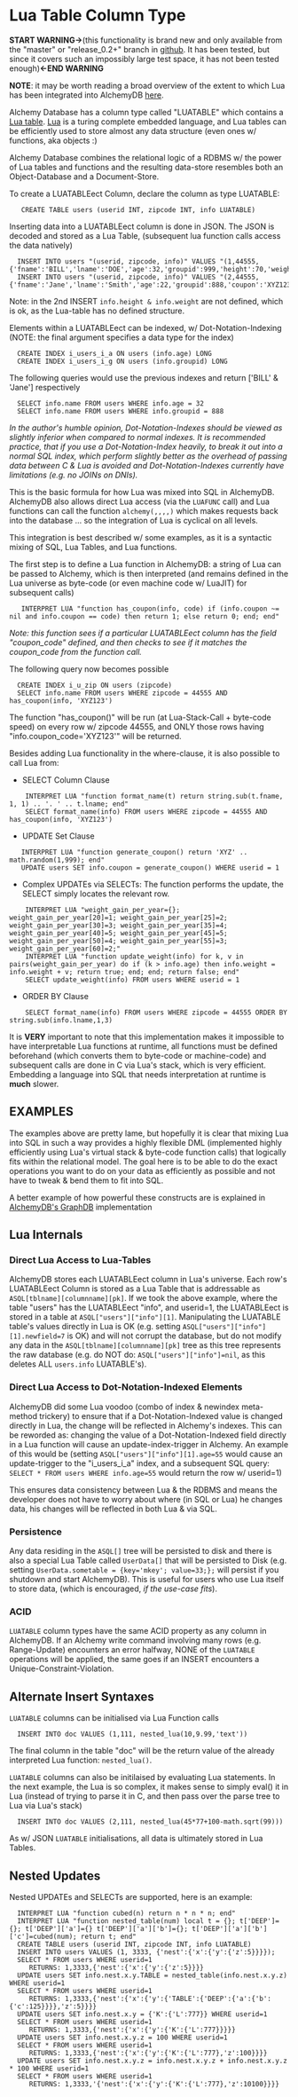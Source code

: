 # Lua Table Column Type #

**START WARNING->**(this functionality is brand new and only available from the "master" or "release\_0.2+" branch in [github](https://github.com/JakSprats/Alchemy-Database). It has been tested, but since it covers such an impossibly large test space, it has not been tested enough)**<-END WARNING**

**NOTE**: it may be worth reading a broad overview of the extent to which Lua has been integrated into AlchemyDB [here](http://code.google.com/p/alchemydatabase/wiki/LuaIntegration).

Alchemy Database has a column type called "LUATABLE" which contains a [Lua table](http://lua-users.org/wiki/TablesTutorial). [Lua](http://www.lua.org/about.html) is a turing complete  embedded language, and Lua tables can be efficiently used to store almost any data structure (even ones w/ functions, aka objects :)

Alchemy Database combines the relational logic of a RDBMS w/ the power of Lua tables and functions and the resulting data-store resembles both an Object-Database and a Document-Store.

To create a LUATABLEect Column, declare the column as type LUATABLE:
```
   CREATE TABLE users (userid INT, zipcode INT, info LUATABLE)
```

Inserting data into a LUATABLEect column is done in JSON. The JSON is decoded and stored as a Lua Table, (subsequent lua function calls access the data natively)
```
  INSERT INTO users "(userid, zipcode, info)" VALUES "(1,44555,{'fname':'BILL','lname':'DOE','age':32,'groupid':999,'height':70,'weight':180})"
  INSERT INTO users "(userid, zipcode, info)" VALUES "(2,44555,{'fname':'Jane','lname':'Smith','age':22,'groupid':888,'coupon':'XYZ123'})"
```
Note: in the 2nd INSERT ` info.height & info.weight ` are not defined, which is ok, as the Lua-table has no defined structure.

Elements within a LUATABLEect can be indexed, w/ Dot-Notation-Indexing (NOTE: the final argument specifies a data type for the index)
```
  CREATE INDEX i_users_i_a ON users (info.age) LONG
  CREATE INDEX i_users_i_g ON users (info.groupid) LONG
```

The following queries would use the previous indexes and return ['BILL' & 'Jane'] respectively
```
  SELECT info.name FROM users WHERE info.age = 32
  SELECT info.name FROM users WHERE info.groupid = 888
```
_In the author's humble opinion, Dot-Notation-Indexes should be viewed as slightly inferior when compared to normal indexes. It is recommended practice, that if you use a Dot-Notation-Index heavily, to break it out into a normal SQL index, which perform slightly better as the overhead of passing data between C & Lua is avoided and Dot-Notation-Indexes currently have limitations (e.g. no JOINs on DNIs)._

This is the basic formula for how Lua was mixed into SQL in AlchemyDB. AlchemyDB also allows direct Lua access (via the ` LUAFUNC ` call) and Lua functions can call the function ` alchemy(,,,,) ` which makes requests back into the database ... so the integration of Lua is cyclical on all levels.

This integration is best described w/ some examples, as it is a syntactic mixing of SQL, Lua Tables, and Lua functions.

The first step is to define a Lua function in AlchemyDB: a string of Lua can be passed to Alchemy, which is then interpreted (and remains defined in the Lua universe as byte-code (or even machine code w/ LuaJIT) for subsequent calls)
```
   INTERPRET LUA "function has_coupon(info, code) if (info.coupon ~= nil and info.coupon == code) then return 1; else return 0; end; end"
```
_Note: this function sees if a particular LUATABLEect column has the field "coupon\_code" defined, and then checks to see if it matches the coupon\_code from the function call._

The following query now becomes possible
```
  CREATE INDEX i_u_zip ON users (zipcode)
  SELECT info.name FROM users WHERE zipcode = 44555 AND has_coupon(info, 'XYZ123')
```
The function "has\_coupon()" will be run (at Lua-Stack-Call + byte-code speed) on every row w/ zipcode 44555, and ONLY those rows having "info.coupon\_code='XYZ123'" will be returned.

Besides adding Lua functionality in the where-clause, it is also possible to call Lua from:
  * SELECT Column Clause
```
    INTERPRET LUA "function format_name(t) return string.sub(t.fname, 1, 1) .. '. ' .. t.lname; end"
    SELECT format_name(info) FROM users WHERE zipcode = 44555 AND has_coupon(info, 'XYZ123')
```
  * UPDATE Set Clause
```
   INTERPRET LUA "function generate_coupon() return 'XYZ' .. math.random(1,999); end"
   UPDATE users SET info.coupon = generate_coupon() WHERE userid = 1
```
  * Complex UPDATEs via SELECTs: The function performs the update, the SELECT simply locates the relevant row.
```
    INTERPRET LUA "weight_gain_per_year={}; weight_gain_per_year[20]=1; weight_gain_per_year[25]=2; weight_gain_per_year[30]=3; weight_gain_per_year[35]=4; weight_gain_per_year[40]=5; weight_gain_per_year[45]=5; weight_gain_per_year[50]=4; weight_gain_per_year[55]=3; weight_gain_per_year[60]=2;"
    INTERPRET LUA "function update_weight(info) for k, v in pairs(weight_gain_per_year) do if (k > info.age) then info.weight = info.weight + v; return true; end; end; return false; end"
    SELECT update_weight(info) FROM users WHERE userid = 1
```
  * ORDER BY Clause
```
    SELECT format_name(info) FROM users WHERE zipcode = 44555 ORDER BY string.sub(info.lname,1,3)
```

It is **VERY** important to note that this implementation makes it impossible to have interpretable Lua functions at runtime, all functions must be defined beforehand (which converts them to byte-code or machine-code) and subsequent calls are done in C via Lua's stack, which is very efficient. Embedding a language into SQL that needs interpretation at runtime is **much** slower.

## EXAMPLES ##
The examples above are pretty lame, but hopefully it is clear that mixing Lua into SQL in such a way provides a highly flexible DML (implemented highly efficiently using Lua's virtual stack & byte-code function calls) that logically fits within the relational model. The goal here is to be able to do the exact operations you want to do on your data as efficiently as possible and not have to tweak & bend them to fit into SQL.

A better example of how powerful these constructs are is explained in [AlchemyDB's GraphDB](http://code.google.com/p/alchemydatabase/wiki/LuaGraphDB) implementation

## Lua Internals ##
### Direct Lua Access to Lua-Tables ###
AlchemyDB stores each LUATABLEect column in Lua's universe. Each row's LUATABLEect Column is stored as a Lua Table that is addressable as ` ASQL[tblname][columnname][pk] `. If we took the above example, where the table "users" has the LUATABLEect "info", and userid=1, the LUATABLEect is stored in a table at ` ASQL["users"]["info"][1] `. Manipulating the LUATABLE table's values directly in Lua is OK (e.g. setting ` ASQL["users"]["info"][1].newfield=7 ` is OK)  and will not corrupt the database, but do not modify any data in the ` ASQL[tblname][columnname][pk] ` tree as this tree represents the raw database (e.g. do NOT do: ` ASQL["users"]["info"]=nil `, as this deletes ALL ` users.info ` LUATABLE's).

### Direct Lua Access to Dot-Notation-Indexed Elements ###
AlchemyDB did some Lua voodoo (combo of index & newindex meta-method trickery) to ensure that if a Dot-Notation-Indexed value is changed directly in Lua, the change will be reflected in Alchemy's indexes. This can be reworded as: changing the value of a Dot-Notation-Indexed field directly in a Lua function will cause an update-index-trigger in Alchemy. An example of this would be (setting ` ASQL["users"]["info"][1].age=55 ` would cause an update-trigger to the "i\_users\_i\_a" index, and a subsequent SQL query: ` SELECT * FROM users WHERE info.age=55 ` would return the row w/ userid=1)

This ensures data consistency between Lua & the RDBMS and means the developer does not have to worry about where (in SQL or Lua) he changes data, his changes will be reflected in both Lua & via SQL.

### Persistence ###
Any data residing in the ` ASQL[] ` tree will be persisted to disk and there is also a special Lua Table called ` UserData[] ` that will be persisted to Disk (e.g. setting ` UserData.sometable = {key='mkey'; value=33;}; ` will persist if you shutdown and start AlchemyDB). This is useful for users who use Lua itself to store data, (which is encouraged, _if the use-case fits_).

### ACID ###
` LUATABLE ` column types have the same ACID property as any column in AlchemyDB. If an Alchemy write command involving many rows (e.g. Range-Update) encounters an error halfway, NONE of the ` LUATABLE ` operations will be applied, the same goes if an INSERT encounters a Unique-Constraint-Violation.

## Alternate Insert Syntaxes ##
` LUATABLE ` columns can be initialised via Lua Function calls
```
  INSERT INTO doc VALUES (1,111, nested_lua(10,9.99,'text'))
```
The final column in the table "doc" will be the return value of the already interpreted Lua function: ` nested_lua() `.

` LUATABLE ` columns can also be initilaised by evaluating Lua statements. In the next example, the Lua is so complex, it makes sense to simply eval() it in Lua (instead of trying to parse it in C, and then pass over the parse tree to Lua via Lua's stack)
```
  INSERT INTO doc VALUES (2,111, nested_lua(45*77+100-math.sqrt(99)))
```

As w/ JSON ` LUATABLE ` initialisations, all data is ultimately stored in Lua Tables.

## Nested Updates ##
Nested UPDATEs and SELECTs are supported, here is an example:
```
  INTERPRET LUA "function cubed(n) return n * n * n; end" 
  INTERPRET LUA "function nested_table(num) local t = {}; t['DEEP']={}; t['DEEP']['a']={} t['DEEP']['a']['b']={}; t['DEEP']['a']['b']['c']=cubed(num); return t; end"
  CREATE TABLE users (userid INT, zipcode INT, info LUATABLE)
  INSERT INTO users VALUES (1, 3333, {'nest':{'x':{'y':{'z':5}}}});
  SELECT * FROM users WHERE userid=1
     RETURNS: 1,3333,{'nest':{'x':{'y':{'z':5}}}}
  UPDATE users SET info.nest.x.y.TABLE = nested_table(info.nest.x.y.z) WHERE userid=1
  SELECT * FROM users WHERE userid=1
     RETURNS: 1,3333,{'nest':{'x':{'y':{'TABLE':{'DEEP':{'a':{'b':{'c':125}}}},'z':5}}}}
  UPDATE users SET info.nest.x.y = {'K':{'L':777}} WHERE userid=1
  SELECT * FROM users WHERE userid=1
     RETURNS: 1,3333,{'nest':{'x':{'y':{'K':{'L':777}}}}}
  UPDATE users SET info.nest.x.y.z = 100 WHERE userid=1
  SELECT * FROM users WHERE userid=1
     RETURNS: 1,3333,{'nest':{'x':{'y':{'K':{'L':777},'z':100}}}}
  UPDATE users SET info.nest.x.y.z = info.nest.x.y.z + info.nest.x.y.z * 100 WHERE userid=1
  SELECT * FROM users WHERE userid=1
     RETURNS: 1,3333,'{'nest':{'x':{'y':{'K':{'L':777},'z':10100}}}}
```